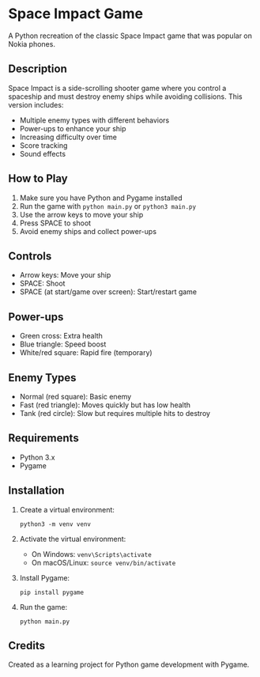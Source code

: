 # Space Impact Game

A Python recreation of the classic Space Impact game that was popular on Nokia phones.

## Description

Space Impact is a side-scrolling shooter game where you control a spaceship and must destroy enemy ships while avoiding collisions. This version includes:

- Multiple enemy types with different behaviors
- Power-ups to enhance your ship
- Increasing difficulty over time
- Score tracking
- Sound effects

## How to Play

1. Make sure you have Python and Pygame installed
2. Run the game with `python main.py` or `python3 main.py`
3. Use the arrow keys to move your ship
4. Press SPACE to shoot
5. Avoid enemy ships and collect power-ups

## Controls

- Arrow keys: Move your ship
- SPACE: Shoot
- SPACE (at start/game over screen): Start/restart game

## Power-ups

- Green cross: Extra health
- Blue triangle: Speed boost
- White/red square: Rapid fire (temporary)

## Enemy Types

- Normal (red square): Basic enemy
- Fast (red triangle): Moves quickly but has low health
- Tank (red circle): Slow but requires multiple hits to destroy

## Requirements

- Python 3.x
- Pygame

## Installation

1. Create a virtual environment:
   ```
   python3 -m venv venv
   ```

2. Activate the virtual environment:
   - On Windows: `venv\Scripts\activate`
   - On macOS/Linux: `source venv/bin/activate`

3. Install Pygame:
   ```
   pip install pygame
   ```

4. Run the game:
   ```
   python main.py
   ```

## Credits

Created as a learning project for Python game development with Pygame.
